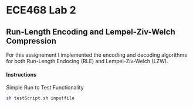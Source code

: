 # ECE468 Lab 2
## Run-Length Encoding and Lempel-Ziv-Welch Compression

For this assignement I implemented the encoding and decoding algorithms for both Run-Length Endocing (RLE) and Lempel-Ziv-Welch (LZW).

#### Instructions

Simple Run to Test Functionality

```bash
sh testScript.sh inputfile
```